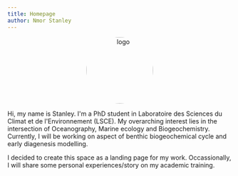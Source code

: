 ```yaml
---
title: Homepage
author: Nmor Stanley
---
```

<p align="center">
<img src="/images/profile pic.jpg"
  width="150"
  height="150"
  alt="logo"
  style="border-radius: 50%;
         display: block;
         margin-left: auto;
         margin-right: auto;"/>
</p>

<div style = "text-align:center">
  <a href="mailto:nmorstanlee@gmail.com">
      <span class="fa fa-envelope"></span>
  </a>
  <a href="https://github.com/stanleesocca">
      <span class="fa fa-github"></span> 
  </a>
  <a href="https://twitter.com/nmorstanlee">
      <span class="fa fa-twitter"></span>
  </a>
   <a href="https://www.linkedin.com/in/stanley-nmor-561905189/">
      <span class="fa fa-linkedin"></span>
  </a>
</div>
  


Hi, my name is Stanley. I'm a PhD student in Laboratoire des Sciences du Climat et de l'Environnement (LSCE). My overarching interest lies in the intersection of Oceanography, Marine ecology and Biogeochemistry. Currently, I will be working on aspect of benthic biogeochemical cycle and early diagenesis modelling.  

I decided to create this space as a landing page for my work. Occassionally, I will share some personal experiences/story on my academic training. 


